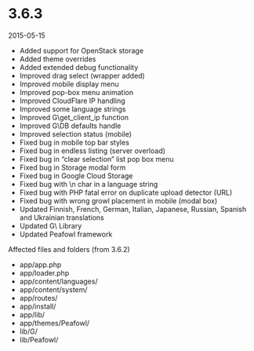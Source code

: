 # 3.6.3

2015-05-15

- Added support for OpenStack storage
- Added theme overrides
- Added extended debug functionality 
- Improved drag select (wrapper added)
- Improved mobile display menu
- Improved pop-box menu animation
- Improved CloudFlare IP handling
- Improved some language strings
- Improved G\get_client_ip function
- Improved G\DB defaults handle
- Improved selection status (mobile)
- Fixed bug in mobile top bar styles
- Fixed bug in endless listing (server overload)
- Fixed bug in “clear selection” list pop box menu
- Fixed bug in Storage modal form
- Fixed bug in Google Cloud Storage
- Fixed bug with \n char in a language string
- Fixed bug with PHP fatal error on duplicate upload detector (URL)
- Fixed bug with wrong growl placement in mobile (modal box)
- Updated Finnish, French, German, Italian, Japanese, Russian, Spanish and Ukrainian translations
- Updated G\ Library
- Updated Peafowl framework

Affected files and folders (from 3.6.2)

- app/app.php
- app/loader.php
- app/content/languages/
- app/content/system/
- app/routes/
- app/install/
- app/lib/
- app/themes/Peafowl/
- lib/G/
- lib/Peafowl/
